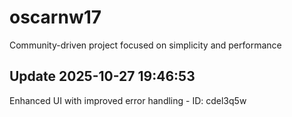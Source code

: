 # oscarnw17
Community-driven project focused on simplicity and performance

## Update 2025-10-27 19:46:53
Enhanced UI with improved error handling - ID: cdel3q5w

